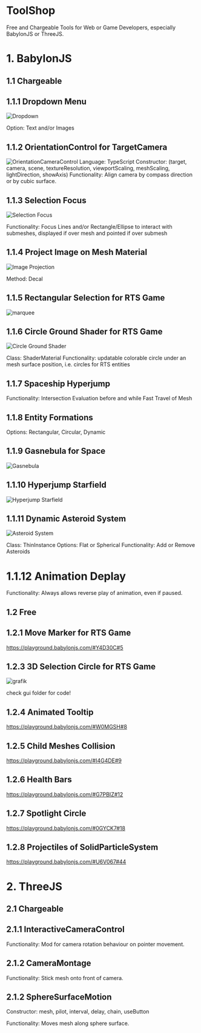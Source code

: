 # ToolShop
Free and Chargeable Tools for Web or Game Developers, especially BabylonJS or ThreeJS.

# 1. BabylonJS
## 1.1 Chargeable
## 1.1.1 Dropdown Menu
![Dropdown](https://user-images.githubusercontent.com/106460589/218590673-12e9abd3-b291-44aa-ac1d-29b780696177.png)

Option: Text and/or Images

## 1.1.2 OrientationControl for TargetCamera
![OrientationCameraControl](https://user-images.githubusercontent.com/106460589/218564781-f735b599-b068-4d6f-9361-de282a88f7f1.png)
Language: TypeScript
Constructor: (target, camera, scene, textureResolution, viewportScaling, meshScaling, lightDirection, showAxis)
Functionality: Align camera by compass direction or by cubic surface.

## 1.1.3 Selection Focus
![Selection Focus](https://user-images.githubusercontent.com/106460589/218589325-5b18b378-d9d8-4739-89aa-5891e0630797.png)

Functionality: Focus Lines and/or Rectangle/Ellipse to interact with submeshes, displayed if over mesh and pointed if over submesh

## 1.1.4 Project Image on Mesh Material
![Image Projection](https://user-images.githubusercontent.com/106460589/218594589-a4e79ba5-27c7-480c-9917-39affd00b369.png)

Method: Decal

## 1.1.5 Rectangular Selection for RTS Game
![marquee](https://user-images.githubusercontent.com/106460589/218585563-39af706f-44aa-4468-9988-54f6584ffcac.png)

## 1.1.6 Circle Ground Shader for RTS Game
![Circle Ground Shader](https://user-images.githubusercontent.com/106460589/218567586-78e252fa-c026-4fbf-83e2-c457f0d60c2a.png)

Class: ShaderMaterial
Functionality: updatable colorable circle under an mesh surface position, i.e. circles for RTS entities

## 1.1.7 Spaceship Hyperjump
Functionality: Intersection Evaluation before and while Fast Travel of Mesh

## 1.1.8 Entity Formations
Options: Rectangular, Circular, Dynamic

## 1.1.9 Gasnebula for Space
![Gasnebula](https://user-images.githubusercontent.com/106460589/218572754-549aa7f6-b75f-46f3-bc2c-bff9aeb17985.png)

## 1.1.10 Hyperjump Starfield
![Hyperjump Starfield](https://user-images.githubusercontent.com/106460589/218573289-9e4e66bc-048a-4c73-8edc-b52351dd6cb3.png)

## 1.1.11 Dynamic Asteroid System
![Asteroid System](https://user-images.githubusercontent.com/106460589/218576474-dc7729b4-e2b9-4151-abb2-ebe653395e6a.png)

Class: ThinInstance
Options: Flat or Spherical
Functionality: Add or Remove Asteroids

# 1.1.12 Animation Deplay
Functionality: Always allows reverse play of animation, even if paused.

## 1.2 Free
## 1.2.1 Move Marker for RTS Game
https://playground.babylonjs.com/#Y4D30C#5

## 1.2.3 3D Selection Circle for RTS Game
![grafik](https://user-images.githubusercontent.com/106460589/218587023-aa612dd1-a35a-438f-bbee-36a663c2059e.png)

check gui folder for code!

## 1.2.4 Animated Tooltip
https://playground.babylonjs.com/#W0MGSH#8

## 1.2.5 Child Meshes Collision
https://playground.babylonjs.com/#I4G4DE#9

## 1.2.6 Health Bars
https://playground.babylonjs.com/#G7PBIZ#12

## 1.2.7 Spotlight Circle
https://playground.babylonjs.com/#0GYCK7#18

## 1.2.8 Projectiles of SolidParticleSystem
https://playground.babylonjs.com/#U6V067#44

# 2. ThreeJS
## 2.1 Chargeable
## 2.1.1 InteractiveCameraControl
Functionality: Mod for camera rotation behaviour on pointer movement.

## 2.1.2 CameraMontage
Functionality: Stick mesh onto front of camera.

## 2.1.2 SphereSurfaceMotion
Constructor: mesh, pilot, interval, delay, chain, useButton

Functionality: Moves mesh along sphere surface.
